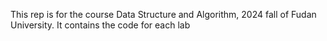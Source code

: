 This rep is for the course Data Structure and Algorithm, 2024 fall of Fudan University.
It contains the code for each lab

